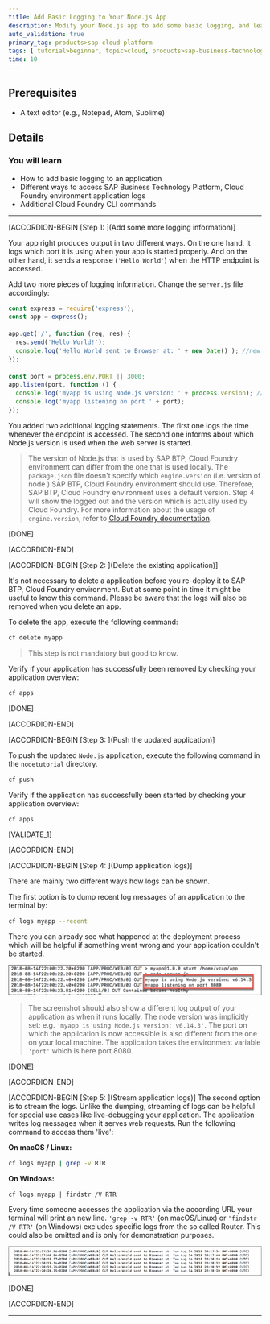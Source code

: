 ```yaml
---
title: Add Basic Logging to Your Node.js App
description: Modify your Node.js app to add some basic logging, and learn to access the logs via the Cloud Foundry command line interface.
auto_validation: true
primary_tag: products>sap-cloud-platform
tags: [ tutorial>beginner, topic>cloud, products>sap-business-technology-platform, topic>node-js ]
time: 10
---
```


## Prerequisites  
 - A text editor (e.g., Notepad, Atom, Sublime)

## Details
### You will learn  
  - How to add basic logging to an application
  - Different ways to access SAP Business Technology Platform, Cloud Foundry environment application logs
  - Additional Cloud Foundry CLI commands

---

[ACCORDION-BEGIN [Step 1: ](Add some more logging information)]

Your app right produces output in two different ways. On the one hand, it logs which port it is using when your app is started properly. And on the other hand, it sends a response (`'Hello World'`) when the HTTP endpoint is accessed.

Add two more pieces of logging information. Change the `server.js` file accordingly:

```JavaScript
const express = require('express');
const app = express();

app.get('/', function (req, res) {
  res.send('Hello World!');
  console.log('Hello World sent to Browser at: ' + new Date() ); //new line
});

const port = process.env.PORT || 3000;
app.listen(port, function () {
  console.log('myapp is using Node.js version: ' + process.version); //new line
  console.log('myapp listening on port ' + port);
});
```

You added two additional logging statements. The first one logs the time whenever the endpoint is accessed. The second one informs about which Node.js version is used when the web server is started.

> The version of Node.js that is used by SAP BTP, Cloud Foundry environment can differ from the one that is used locally. The `package.json` file doesn't specify which `engine.version` (i.e. version of node ) SAP BTP, Cloud Foundry environment should use. Therefore, SAP BTP, Cloud Foundry environment uses a default version. Step 4 will show the logged out and the version which is actually used by Cloud Foundry. For more information about the usage of `engine.version`, refer to [Cloud Foundry documentation](https://docs.cloudfoundry.org/buildpacks/node/index.html).

[DONE]

[ACCORDION-END]

[ACCORDION-BEGIN [Step 2: ](Delete the existing application)]

It's not necessary to delete a application before you re-deploy it to SAP BTP, Cloud Foundry environment. But at some point in time it might be useful to know this command. Please be aware that the logs will also be removed when you delete an app.

To delete the app, execute the following command:

```bash
cf delete myapp
```

> This step is not mandatory but good to know.

Verify if your application has successfully been removed by checking your application overview:

```bash
cf apps
```

[DONE]

[ACCORDION-END]


[ACCORDION-BEGIN [Step 3: ](Push the updated application)]

To push the updated `Node.js` application, execute the following command in the `nodetutorial` directory.

```bash
cf push
```

Verify if the application has successfully been started by checking your application overview:

```bash
cf apps
```

[VALIDATE_1]

[ACCORDION-END]

[ACCORDION-BEGIN [Step 4: ](Dump application logs)]

There are mainly two different ways how logs can be shown.

The first option is to dump recent log messages of an application to the terminal by:

```bash
cf logs myapp --recent
```  

There you can already see what happened at the deployment process which will be helpful if something went wrong and your application couldn't be started.

![log dump output](logdump.png)

> The screenshot should also show a different log output of your application as when it runs locally. The node version was implicitly set: e.g. `'myapp is using Node.js version: v6.14.3'`. The port on which the application is now accessible is also different from the one on your local machine. The application takes the environment variable `'port'` which is here port 8080.

[DONE]

[ACCORDION-END]

[ACCORDION-BEGIN [Step 5: ](Stream application logs)]
The second option is to stream the logs. Unlike the dumping, streaming of logs can be helpful for special use cases like live-debugging your application. The application writes log messages when it serves web requests. Run the following command to access them 'live':

**On macOS / Linux:**

```bash
cf logs myapp | grep -v RTR
```

**On Windows:**
```Command Line
cf logs myapp | findstr /V RTR
```


Every time someone accesses the application via the according URL your terminal will print an new line. `'grep -v RTR'` (on macOS/Linux) or `'findstr /V RTR'` (on Windows) excludes specific logs from the so called Router. This could also be omitted and is only for demonstration purposes.

![log stream output](logstream.png)

[DONE]

[ACCORDION-END]


---
